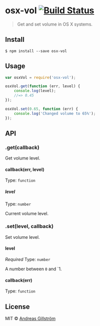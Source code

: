 # osx-vol [![Build Status](https://travis-ci.org/gillstrom/osx-vol.svg?branch=master)](https://travis-ci.org/gillstrom/osx-vol)

> Get and set volume in OS X systems.


## Install

```
$ npm install --save osx-vol
```


## Usage

```js
var osxVol = require('osx-vol');

osxVol.get(function (err, level) {
	console.log(level);
	//=> 0.45
});

osxVol.set(0.65, function (err) {
	console.log('Changed volume to 65%');
});
```


## API

### .get(callback)

Get volume level.

#### callback(err, level)
  
Type: `function`

##### level

Type: `number`

Current volume level.

### .set(level, callback)

Set volume level.

#### level

*Required*
Type: `number`

A number between `0` and `1.

#### callback(err)
  
Type: `function`


## License

MIT © [Andreas Gillström](http://github.com/gillstrom)

